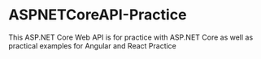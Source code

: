 # ASPNETCoreAPI-Practice
This ASP.NET Core Web API is for practice with ASP.NET Core as well as practical examples for Angular and React Practice
